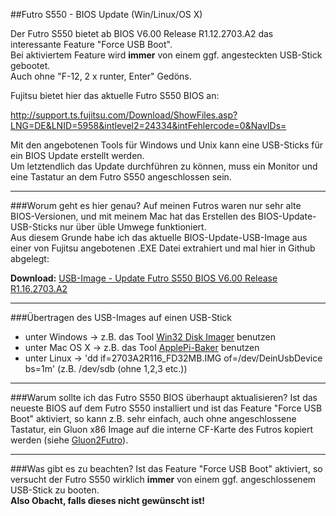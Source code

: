 ##Futro S550 - BIOS Update (Win/Linux/OS X)

Der Futro S550 bietet ab BIOS V6.00 Release R1.12.2703.A2 das interessante Feature "Force USB Boot".  
Bei aktiviertem Feature wird **immer** von einem ggf. angesteckten USB-Stick gebootet.  
Auch ohne "F-12, 2 x runter, Enter" Gedöns.

Fujitsu bietet hier das aktuelle Futro S550 BIOS an:

http://support.ts.fujitsu.com/Download/ShowFiles.asp?LNG=DE&LNID=5958&intlevel2=24334&intFehlercode=0&NavIDs=

Mit den angebotenen Tools für Windows und Unix kann eine USB-Sticks für ein BIOS Update erstellt werden.  
Um letztendlich das Update durchführen zu können, muss ein Monitor und eine Tastatur an dem Futro S550 angeschlossen sein.

---

###Worum geht es hier genau?
Auf meinen Futros waren nur sehr alte BIOS-Versionen, und mit meinem Mac hat das Erstellen des BIOS-Update-USB-Sticks nur über üble Umwege funktioniert.  
Aus diesem Grunde habe ich das aktuelle BIOS-Update-USB-Image aus einer von Fujitsu angebotenen .EXE Datei extrahiert und mal hier in Github abgelegt:  

**Download:** [USB-Image - Update Futro S550 BIOS V6.00 Release R1.16.2703.A2](https://raw.githubusercontent.com/oszilloskop/FutroS550BiosUpdate/master/2703A2R116_FD32MB.IMG)

---

###Übertragen des USB-Images auf einen USB-Stick
- unter Windows -> z.B. das Tool [Win32 Disk Imager](http://sourceforge.net/projects/win32diskimager/) benutzen
- unter Mac OS X -> z.B. das Tool [ApplePi-Baker](http://www.tweaking4all.com/hardware/raspberry-pi/macosx-apple-pi-baker) benutzen
- unter Linux -> 'dd if=2703A2R116_FD32MB.IMG of=/dev/DeinUsbDevice bs=1m' (z.B. /dev/sdb (ohne 1,2,3 etc.))

---

###Warum sollte ich das Futro S550 BIOS überhaupt aktualisieren?
Ist das neueste BIOS auf dem Futro S550 installiert und ist das Feature "Force USB Boot" aktiviert, so kann z.B. sehr einfach, auch ohne angeschlossene Tastatur, ein Gluon x86 Image auf die interne CF-Karte des Futros kopiert werden (siehe [Gluon2Futro](https://github.com/oszilloskop/Gluon2Futro)).

---

###Was gibt es zu beachten?
Ist das Feature "Force USB Boot" aktiviert, so versucht der Futro S550 wirklich **immer** von einem ggf. angeschlossenem USB-Stick zu booten.  
**Also Obacht, falls dieses nicht gewünscht ist!**
